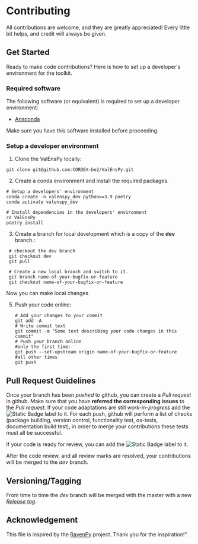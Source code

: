 # Contributing

All contributions are welcome, and they are greatly appreciated! Every little bit helps, and credit will always be given.

## Get Started
Ready to make code contributions? Here is how to set up a developer's environment for the toolkit.

### Required software

The following software (or equivalent) is required to set up a developer environment:
* [Anaconda](https://anaconda.org/)

Make sure you have this software installed before proceeding.

### Setup a developer environment
1. Clone the ValEnsPy locally:

  ```
  git clone git@github.com:CORDEX-be2/ValEnsPy.git
  ```
2. Create a conda environment and install the required packages.
  ```
  # Setup a developers' environment
  conda create -n valenspy_dev python==3.9 poetry
  conda activate valenspy_dev

  # Install dependencies in the developers' environment
  cd ValEnsPy
  poetry install
  ```
3. Create a branch for local development which is a copy of the **dev** branch.:
 ```
  # checkout the dev branch
  git checkout dev
  git pull

  # Create a new local branch and switch to it.
  git branch name-of-your-bugfix-or-feature
  git checkout name-of-your-bugfix-or-feature
  ```
 Now you can make local changes.

5. Push your code online:
   ```
   # Add your changes to your commit
   git add -A
   # Write commit text
   git commit -m "Some text describing your code changes in this commit"
   # Push your branch online
   #only the first time:
   git push --set-upstream origin name-of-your-bugfix-or-feature
   #all other times
   git push
   ```

## Pull Request Guidelines
Once your branch has been *pushed* to github, you can create a *Pull request* in github. Make sure that you have **referred the corresponding issues** to the *Pull request*.
If your code adaptations are still *work-in-progress* add the ![Static Badge](https://img.shields.io/badge/WIP%20-%20%23A21079) label to it. For each push, github will perform a list of checks (package building, version control, functionality test, os-tests, documentation build test), in order to merge your contributions these tests must all be successful.

If your code is ready for review, you can add the ![Static Badge](https://img.shields.io/badge/Ready_for_Review%20-%20%230315E4) label to it.

After the code review, and all review marks are resolved, your contributions will be merged to the *dev* branch.

 ## Versioning/Tagging
 From time to time the *dev* branch will be merged with the master with a new [*Release tag*](https://github.com/CORDEX-be2/ValEnsPy/releases).

## Acknowledgement
This file is inspired by the [RavenPy](https://github.com/CSHS-CWRA/RavenPy) project. Thank you for the inspiration!”.